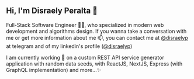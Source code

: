 ## Hi, I'm Disraely Peralta 👋

Full-Stack Software Engineer 👨‍💻, who specialized in modern web development and algorithms design. If you wanna take a conversation with me or get more information about me 📫, you can contact me at [@disraelyp](https://t.me/disraelyp) at telegram and of my linkedin's profile ([@disraelyp](https://www.linkedin.com/in/disraelyp/))

I am currently working 🔭 on a custom REST API service generator application with random data seeds, with ReactJS, NextJS, Express (with GraphQL implementation) and more...✨ 

<!--
**disraelyp/disraelyp** is a ✨ _special_ ✨ repository because its `README.md` (this file) appears on your GitHub profile.

Here are some ideas to get you started:

- 🔭 I’m currently working on ...
- 🌱 I’m currently learning ...
- 👯 I’m looking to collaborate on ...
- 🤔 I’m looking for help with ...
- 💬 Ask me about ...
- 📫 How to reach me: ...
- 😄 Pronouns: ...
- ⚡ Fun fact: ...
-->
